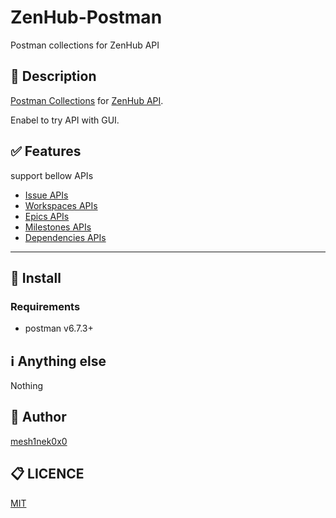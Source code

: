 # ZenHub-Postman

Postman collections for ZenHub API

## :pushpin: Description

[Postman Collections](https://learning.getpostman.com/docs/postman/collections/intro_to_collections/) for [ZenHub API](https://github.com/ZenHubIO/API).

Enabel to try API with GUI.

## :white_check_mark: Features

support bellow APIs

- [Issue APIs](https://github.com/ZenHubIO/API#issues)
- [Workspaces APIs](https://github.com/ZenHubIO/API#workspaces)
- [Epics APIs](https://github.com/ZenHubIO/API#epics)
- [Milestones APIs](https://github.com/ZenHubIO/API#milestones)
- [Dependencies APIs](https://github.com/ZenHubIO/API#dependencies)

---

## :floppy_disk: Install

### Requirements

- postman v6.7.3+

## :information_source: Anything else

Nothing

## :pencil: Author

[mesh1nek0x0](https://github.com/mesh1neko)

## :clipboard: LICENCE

[MIT](https://github.com/mesh1nek0x0/zenhub-postman/blob/master/LICENSE)
